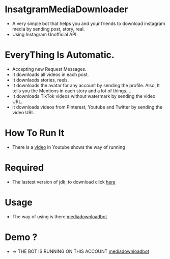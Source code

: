 # InsatgramMediaDownloader
+ A very simple bot that helps you and your friends to download instagram media by sending post, story, real.
+ Using Instagram Unofficial API.
# EveryThing Is Automatic.
+ Accepting new Request Messages.
+ It downloads all videos in each post.
+ It downlaods stories, reels.
+ It downloads the avatar for any account by sending the profile.
  Also, It tells you the Mentions in each story and a lot of things....
+ It downloads TikTok videos without watermark by sending the video URL.
+ it downloads videos from Pinterest, Youtube and Twitter by sending the video URL.
# How To Run It
+ There is a [video](https://www.youtube.com/watch?v=F2We6vGPvuU) in Youtube shows the way of running
# Required
* The lastest version of jdk, to download click [here](https://www.oracle.com/java/technologies/javase-jdk16-downloads.html#license-lightbox)

# Usage
+ The way of using is there [mediadownloadbot](https://www.instagram.com/mediadownloadbot)
# Demo ?
+ => THE BOT IS RUNNING ON THIS ACCOUNT [mediadownloadbot](https://www.instagram.com/mediadownloadbot)